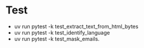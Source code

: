 # Test
- uv run pytest -k test_extract_text_from_html_bytes
- uv run pytest -k test_identify_language
- uv run pytest -k test_mask_emails.